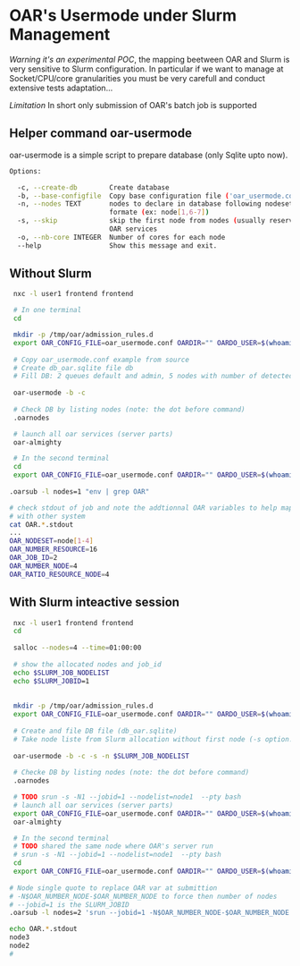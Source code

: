 
OAR's Usermode under Slurm Management
=================================================

*Warning it's an experimental POC*, the mapping beetween OAR and Slurm is very sensitive to Slurm configuration. In particular if we want to manage at Socket/CPU/core granularities you must be very carefull and conduct extensive tests adaptation...


*Limitation* In short only submission of OAR's batch job is supported 

## Helper command oar-usermode
oar-usermode is a simple script to prepare database (only Sqlite upto now). 

```bash
Options:

  -c, --create-db        Create database
  -b, --base-configfile  Copy base configuration file ('oar_usermode.conf')
  -n, --nodes TEXT       nodes to declare in database following nodeset
                         formate (ex: node[1,6-7])
  -s, --skip             skip the first node from nodes (usually reserved to
                         OAR services
  -o, --nb-core INTEGER  Number of cores for each node
  --help                 Show this message and exit.
```

## Without Slurm

```bash
 nxc -l user1 frontend frontend

 # In one terminal
 cd

 mkdir -p /tmp/oar/admission_rules.d
 export OAR_CONFIG_FILE=oar_usermode.conf OARDIR="" OARDO_USER=$(whoami)
 
 # Copy oar_usermode.conf example from source
 # Create db_oar.sqlite file db 
 # Fill DB: 2 queues default and admin, 5 nodes with number of detected core
 
 oar-usermode -b -c
 
 # Check DB by listing nodes (note: the dot before command)
 .oarnodes

 # launch all oar services (server parts)
 oar-almighty

 # In the second terminal
 cd
 export OAR_CONFIG_FILE=oar_usermode.conf OARDIR="" OARDO_USER=$(whoami)
     
.oarsub -l nodes=1 "env | grep OAR"

# check stdout of job and note the addtionnal OAR variables to help mapping
# with other system
cat OAR.*.stdout
...
OAR_NODESET=node[1-4]
OAR_NUMBER_RESOURCE=16
OAR_JOB_ID=2
OAR_NUMBER_NODE=4
OAR_RATIO_RESOURCE_NODE=4

```

## With Slurm inteactive session

```bash
 nxc -l user1 frontend frontend
 cd
 
 salloc --nodes=4 --time=01:00:00  
 
 # show the allocated nodes and job_id
 echo $SLURM_JOB_NODELIST
 echo $SLURM_JOBID=1
 
 
 mkdir -p /tmp/oar/admission_rules.d
 export OAR_CONFIG_FILE=oar_usermode.conf OARDIR="" OARDO_USER=$(whoami)
 
 # Create and file DB file (db_oar.sqlite)  
 # Take node liste from Slurm allocation without first node (-s option: swkip the first node)
 
 oar-usermode -b -c -s -n $SLURM_JOB_NODELIST
 
 # Checke DB by listing nodes (note: the dot before command)
 .oarnodes

 # TODO srun -s -N1 --jobid=1 --nodelist=node1  --pty bash 
 # launch all oar services (server parts)
 export OAR_CONFIG_FILE=oar_usermode.conf OARDIR="" OARDO_USER=$(whoami)
 oar-almighty

 # In the second terminal
 # TODO shared the same node where OAR's server run
 # srun -s -N1 --jobid=1 --nodelist=node1  --pty bash 
 cd
 export OAR_CONFIG_FILE=oar_usermode.conf OARDIR="" OARDO_USER=$(whoami)
 
# Node single quote to replace OAR var at submittion
# -N$OAR_NUMBER_NODE-$OAR_NUMBER_NODE to force then number of nodes
# --jobid=1 is the SLURM_JOBID
.oarsub -l nodes=2 'srun --jobid=1 -N$OAR_NUMBER_NODE-$OAR_NUMBER_NODE --nodelist=$OAR_NODESET hostname'

echo OAR.*.stdout
node3
node2
# 

 ```

